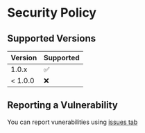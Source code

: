 # Security Policy

## Supported Versions

| Version | Supported          |
| ------- | ------------------ |
| 1.0.x   | :white_check_mark: |
| < 1.0.0 | :x:                |

## Reporting a Vulnerability

You can report vunerabilities using [issues tab](https://github.com/twitchapis/twitch.js/issues)
